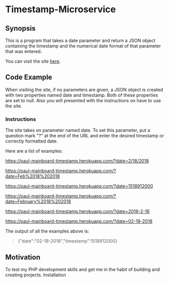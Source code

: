 # Timestamp-Microservice

## Synopsis

This is a program that takes a date parameter and return a JSON object containing the timestamp and the numerical date format of that parameter that was entered.

You can visit the site [here](https://paul-mainboard-timestamp.herokuapp.com/). 

## Code Example

When visiting the site, if no parameters are given, a JSON object is created with two properties named date and timestamp. Both of these properties are set to null. Also you will presented with the instructions on have to use the site.

### Instructions

The site takes on parameter named date. To set this parameter, put a question mark "?" at the end of the URL and enter the desired timestamp or correctly formatted date.

Here are a list of examples:

https://paul-mainboard-timestamp.herokuapp.com/?date=2/18/2018

https://paul-mainboard-timestamp.herokuapp.com/?date=Feb%2018%202018

https://paul-mainboard-timestamp.herokuapp.com/?date=1518912000

https://paul-mainboard-timestamp.herokuapp.com/?date=February%2018%202018

https://paul-mainboard-timestamp.herokuapp.com/?date=2018-2-18

https://paul-mainboard-timestamp.herokuapp.com/?date=02-18-2018

The output of all the examples above is:
>{"date":"02-18-2018","timestamp":1518912000}


## Motivation

To test my PHP development skills and get me in the habit of building and creating projects.
Installation

